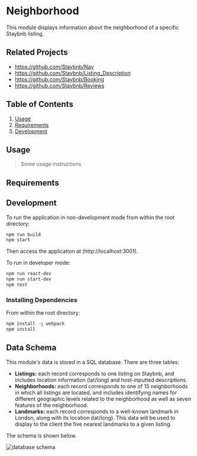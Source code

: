 # Neighborhood
This module displays information about the neighborhood of a specific Staybnb listing. 

## Related Projects

  - https://github.com/Staybnb/Nav
  - https://github.com/Staybnb/Listing_Description
  - https://github.com/Staybnb/Booking
  - https://github.com/Staybnb/Reviews


## Table of Contents

1. [Usage](#Usage)
1. [Requirements](#requirements)
1. [Development](#development)

## Usage

> Some usage instructions

## Requirements

## Development
To run the application in non-development mode from within the root directory: 
```sh
npm run build
npm start
```

Then access the application at (http://localhost:3001).

To run in developer mode:
```sh
npm run react-dev
npm run start-dev
npm test
```

### Installing Dependencies

From within the root directory:

```sh
npm install -g webpack
npm install
```

## Data Schema
This module's data is stored in a SQL database. There are three tables: 
* **Listings:** each record corresponds to one listing on Staybnb, and includes location information (lat/long) and host-inputted descriptions.
* **Neighborhoods:** each record corresponds to one of 15 neighborhoods in which all listings are located, and includes identifying names for different geographic levels related to the neighborhood as well as seven features of the neighborhood.
* **Landmarks:** each record corresponds to a well-known landmark in London, along with its location (lat/long). This data will be used to display to the client the five nearest landmarks to a given listing.

The schema is shown below.

![database schema](https://www.lucidchart.com/publicSegments/view/853181f4-358a-498e-ac6f-e406d5e1e8a9/image.png)
